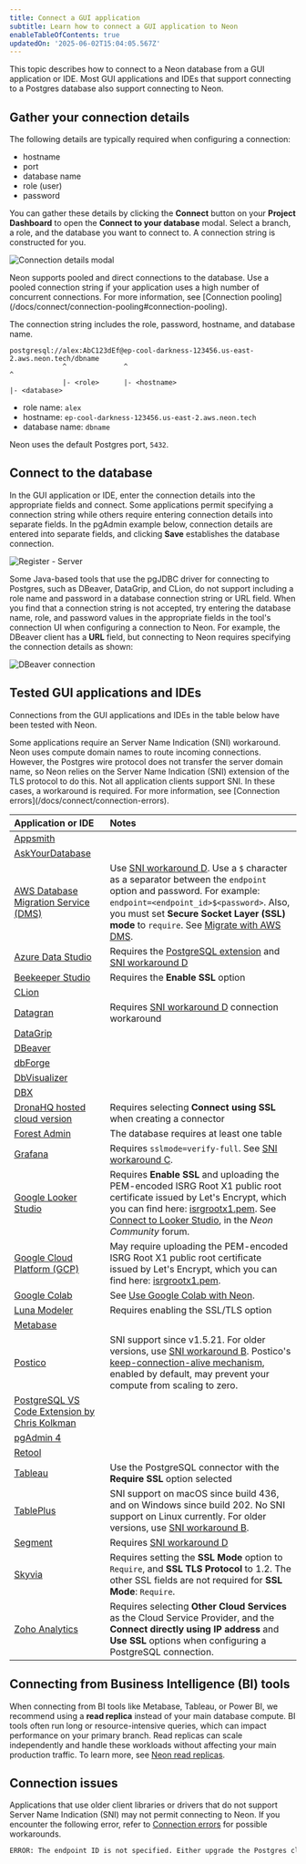 ```yaml
---
title: Connect a GUI application
subtitle: Learn how to connect a GUI application to Neon
enableTableOfContents: true
updatedOn: '2025-06-02T15:04:05.567Z'
---
```


This topic describes how to connect to a Neon database from a GUI application or IDE. Most GUI applications and IDEs that support connecting to a Postgres database also support connecting to Neon.

## Gather your connection details

The following details are typically required when configuring a connection:

- hostname
- port
- database name
- role (user)
- password

You can gather these details by clicking the **Connect** button on your **Project Dashboard** to open the **Connect to your database** modal. Select a branch, a role, and the database you want to connect to. A connection string is constructed for you.

![Connection details modal](/docs/connect/connection_details.png)

<Admonition type="note">
Neon supports pooled and direct connections to the database. Use a pooled connection string if your application uses a high number of concurrent connections. For more information, see [Connection pooling](/docs/connect/connection-pooling#connection-pooling).
</Admonition>

The connection string includes the role, password, hostname, and database name.

```text
postgresql://alex:AbC123dEf@ep-cool-darkness-123456.us-east-2.aws.neon.tech/dbname
             ^              ^                                               ^
             |- <role>      |- <hostname>                                   |- <database>
```

- role name: `alex`
- hostname: `ep-cool-darkness-123456.us-east-2.aws.neon.tech`
- database name: `dbname`

Neon uses the default Postgres port, `5432`.

## Connect to the database

In the GUI application or IDE, enter the connection details into the appropriate fields and connect. Some applications permit specifying a connection string while others require entering connection details into separate fields. In the pgAdmin example below, connection details are entered into separate fields, and clicking **Save** establishes the database connection.

![Register - Server](/docs/connect/pgadmin4.png)

Some Java-based tools that use the pgJDBC driver for connecting to Postgres, such as DBeaver, DataGrip, and CLion, do not support including a role name and password in a database connection string or URL field. When you find that a connection string is not accepted, try entering the database name, role, and password values in the appropriate fields in the tool's connection UI when configuring a connection to Neon. For example, the DBeaver client has a **URL** field, but connecting to Neon requires specifying the connection details as shown:

![DBeaver connection](/docs/connect/dbeaver_connection.png)

## Tested GUI applications and IDEs

Connections from the GUI applications and IDEs in the table below have been tested with Neon.

<Admonition type="note">
Some applications require an Server Name Indication (SNI) workaround. Neon uses compute domain names to route incoming connections. However, the Postgres wire protocol does not transfer the server domain name, so Neon relies on the Server Name Indication (SNI) extension of the TLS protocol to do this. Not all application clients support SNI. In these cases, a workaround is required. For more information, see [Connection errors](/docs/connect/connection-errors).
</Admonition>

| Application or IDE                                                                                                            | Notes                                                                                                                                                                                                                                                                                                                                                                   |
| :---------------------------------------------------------------------------------------------------------------------------- | :---------------------------------------------------------------------------------------------------------------------------------------------------------------------------------------------------------------------------------------------------------------------------------------------------------------------------------------------------------------------- |
| [Appsmith](https://www.appsmith.com/)                                                                                         |                                                                                                                                                                                                                                                                                                                                                                         |
| [AskYourDatabase](https://www.askyourdatabase.com/)                                                                           |                                                                                                                                                                                                                                                                                                                                                                         |
| [AWS Database Migration Service (DMS)](https://aws.amazon.com/dms/)                                                           | Use [SNI workaround D](/docs/connect/connection-errors#d-specify-the-endpoint-id-in-the-password-field). Use a `$` character as a separator between the `endpoint` option and password. For example: `endpoint=<endpoint_id>$<password>`. Also, you must set **Secure Socket Layer (SSL) mode** to `require`. See [Migrate with AWS DMS](/docs/import/migrate-aws-dms). |
| [Azure Data Studio](https://azure.microsoft.com/en-us/products/data-studio/)                                                  | Requires the [PostgreSQL extension](https://learn.microsoft.com/en-us/sql/azure-data-studio/extensions/postgres-extension?view=sql-server-ver16) and [SNI workaround D](/docs/connect/connection-errors#d-specify-the-endpoint-id-in-the-password-field)                                                                                                                |
| [Beekeeper Studio](https://www.beekeeperstudio.io/)                                                                           | Requires the **Enable SSL** option                                                                                                                                                                                                                                                                                                                                      |
| [CLion](https://www.jetbrains.com/clion/)                                                                                     |                                                                                                                                                                                                                                                                                                                                                                         |
| [Datagran](https://www.datagran.io/)                                                                                          | Requires [SNI workaround D](/docs/connect/connection-errors#d-specify-the-endpoint-id-in-the-password-field) connection workaround                                                                                                                                                                                                                                      |
| [DataGrip](https://www.jetbrains.com/datagrip/)                                                                               |                                                                                                                                                                                                                                                                                                                                                                         |
| [DBeaver](https://dbeaver.io/)                                                                                                |                                                                                                                                                                                                                                                                                                                                                                         |
| [dbForge](https://www.devart.com/dbforge/)                                                                                    |                                                                                                                                                                                                                                                                                                                                                                         |
| [DbVisualizer](https://www.dbvis.com/)                                                                                        |                                                                                                                                                                                                                                                                                                                                                                         |
| [DBX](https://getdbx.com/)                                                                                                    |                                                                                                                                                                                                                                                                                                                                                                         |
| [DronaHQ hosted cloud version](https://www.dronahq.com/)                                                                      | Requires selecting **Connect using SSL** when creating a connector                                                                                                                                                                                                                                                                                                      |
| [Forest Admin](https://www.forestadmin.com/)                                                                                  | The database requires at least one table                                                                                                                                                                                                                                                                                                                                |
| [Grafana](https://grafana.com/docs/grafana/latest/datasources/postgres/)                                                      | Requires `sslmode=verify-full`. See [SNI workaround C](/docs/connect/connection-errors#c-set-verify-full-for-golang-based-clients).                                                                                                                                                                                                                                     |
| [Google Looker Studio](https://lookerstudio.google.com/)                                                                      | Requires **Enable SSL** and uploading the PEM-encoded ISRG Root X1 public root certificate issued by Let's Encrypt, which you can find here: [isrgrootx1.pem](https://letsencrypt.org/certs/isrgrootx1.pem). See [Connect to Looker Studio](https://community.neon.tech/t/connect-to-data-studio-looker-studio/299/3), in the _Neon Community_ forum.                   |
| [Google Cloud Platform (GCP)](https://cloud.google.com/gcp)                                                                   | May require uploading the PEM-encoded ISRG Root X1 public root certificate issued by Let's Encrypt, which you can find here: [isrgrootx1.pem](https://letsencrypt.org/certs/isrgrootx1.pem).                                                                                                                                                                            |
| [Google Colab](https://colab.research.google.com/)                                                                            | See [Use Google Colab with Neon](/docs/ai/ai-google-colab).                                                                                                                                                                                                                                                                                                             |
| [Luna Modeler](https://www.datensen.com/data-modeling/luna-modeler-for-relational-databases.html)                             | Requires enabling the SSL/TLS option                                                                                                                                                                                                                                                                                                                                    |
| [Metabase](https://www.metabase.com/)                                                                                         |                                                                                                                                                                                                                                                                                                                                                                         |
| [Postico](https://eggerapps.at/postico2/)                                                                                     | SNI support since v1.5.21. For older versions, use [SNI workaround B](/docs/connect/connection-errors#b-use-libpq-keyvalue-syntax-in-the-database-field). Postico's [keep-connection-alive mechanism](https://eggerapps.at/postico/docs/v1.2/changelist.html), enabled by default, may prevent your compute from scaling to zero.                                       |
| [PostgreSQL VS Code Extension by Chris Kolkman](https://marketplace.visualstudio.com/items?itemName=ckolkman.vscode-postgres) |                                                                                                                                                                                                                                                                                                                                                                         |
| [pgAdmin 4](https://www.pgadmin.org/)                                                                                         |                                                                                                                                                                                                                                                                                                                                                                         |
| [Retool](https://retool.com/)                                                                                                 |                                                                                                                                                                                                                                                                                                                                                                         |
| [Tableau](https://www.tableau.com/)                                                                                           | Use the PostgreSQL connector with the **Require SSL** option selected                                                                                                                                                                                                                                                                                                   |
| [TablePlus](https://tableplus.com/)                                                                                           | SNI support on macOS since build 436, and on Windows since build 202. No SNI support on Linux currently. For older versions, use [SNI workaround B](/docs/connect/connection-errors#b-use-libpq-keyvalue-syntax-in-the-database-field).                                                                                                                                 |
| [Segment](https://segment.com/)                                                                                               | Requires [SNI workaround D](/docs/connect/connection-errors#d-specify-the-endpoint-id-in-the-password-field)                                                                                                                                                                                                                                                            |
| [Skyvia](https://skyvia.com/)                                                                                                 | Requires setting the **SSL Mode** option to `Require`, and **SSL TLS Protocol** to 1.2. The other SSL fields are not required for **SSL Mode**: `Require`.                                                                                                                                                                                                              |
| [Zoho Analytics](https://www.zoho.com/analytics/)                                                                             | Requires selecting **Other Cloud Services** as the Cloud Service Provider, and the **Connect directly using IP address** and **Use SSL** options when configuring a PostgreSQL connection.                                                                                                                                                                              |

## Connecting from Business Intelligence (BI) tools

When connecting from BI tools like Metabase, Tableau, or Power BI, we recommend using a **read replica** instead of your main database compute. BI tools often run long or resource-intensive queries, which can impact performance on your primary branch. Read replicas can scale independently and handle these workloads without affecting your main production traffic. To learn more, see [Neon read replicas](/docs/introduction/read-replicas).

## Connection issues

Applications that use older client libraries or drivers that do not support Server Name Indication (SNI) may not permit connecting to Neon. If you encounter the following error, refer to [Connection errors](/docs/connect/connection-errors) for possible workarounds.

```txt shouldWrap
ERROR: The endpoint ID is not specified. Either upgrade the Postgres client library (libpq) for SNI support or pass the endpoint ID (the first part of the domain name) as a parameter: '&options=endpoint%3D'. See [https://neon.com/sni](/sni) for more information.
```

<NeedHelp/>
